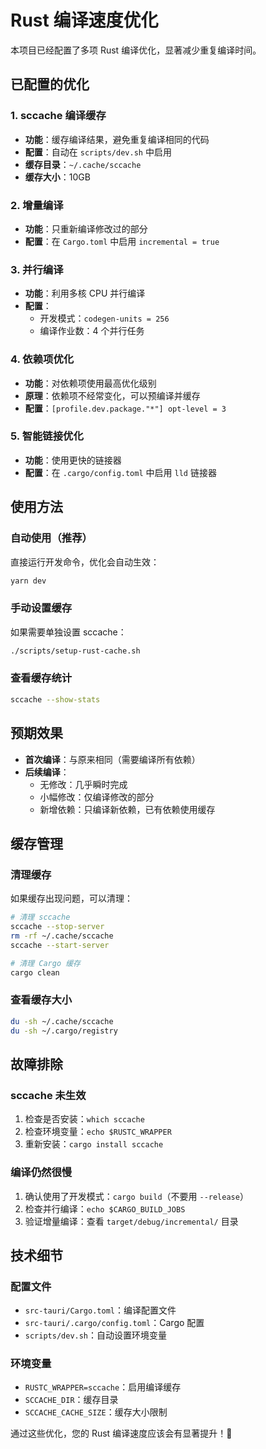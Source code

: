 # Rust 编译速度优化

本项目已经配置了多项 Rust 编译优化，显著减少重复编译时间。

## 已配置的优化

### 1. sccache 编译缓存
- **功能**：缓存编译结果，避免重复编译相同的代码
- **配置**：自动在 `scripts/dev.sh` 中启用
- **缓存目录**：`~/.cache/sccache`
- **缓存大小**：10GB

### 2. 增量编译
- **功能**：只重新编译修改过的部分
- **配置**：在 `Cargo.toml` 中启用 `incremental = true`

### 3. 并行编译
- **功能**：利用多核 CPU 并行编译
- **配置**：
  - 开发模式：`codegen-units = 256`
  - 编译作业数：4 个并行任务

### 4. 依赖项优化
- **功能**：对依赖项使用最高优化级别
- **原理**：依赖项不经常变化，可以预编译并缓存
- **配置**：`[profile.dev.package."*"] opt-level = 3`

### 5. 智能链接优化
- **功能**：使用更快的链接器
- **配置**：在 `.cargo/config.toml` 中启用 `lld` 链接器

## 使用方法

### 自动使用（推荐）
直接运行开发命令，优化会自动生效：
```bash
yarn dev
```

### 手动设置缓存
如果需要单独设置 sccache：
```bash
./scripts/setup-rust-cache.sh
```

### 查看缓存统计
```bash
sccache --show-stats
```

## 预期效果

- **首次编译**：与原来相同（需要编译所有依赖）
- **后续编译**：
  - 无修改：几乎瞬时完成
  - 小幅修改：仅编译修改的部分
  - 新增依赖：只编译新依赖，已有依赖使用缓存

## 缓存管理

### 清理缓存
如果缓存出现问题，可以清理：
```bash
# 清理 sccache
sccache --stop-server
rm -rf ~/.cache/sccache
sccache --start-server

# 清理 Cargo 缓存
cargo clean
```

### 查看缓存大小
```bash
du -sh ~/.cache/sccache
du -sh ~/.cargo/registry
```

## 故障排除

### sccache 未生效
1. 检查是否安装：`which sccache`
2. 检查环境变量：`echo $RUSTC_WRAPPER`
3. 重新安装：`cargo install sccache`

### 编译仍然很慢
1. 确认使用了开发模式：`cargo build`（不要用 `--release`）
2. 检查并行编译：`echo $CARGO_BUILD_JOBS`
3. 验证增量编译：查看 `target/debug/incremental/` 目录

## 技术细节

### 配置文件
- `src-tauri/Cargo.toml`：编译配置文件
- `src-tauri/.cargo/config.toml`：Cargo 配置
- `scripts/dev.sh`：自动设置环境变量

### 环境变量
- `RUSTC_WRAPPER=sccache`：启用编译缓存
- `SCCACHE_DIR`：缓存目录
- `SCCACHE_CACHE_SIZE`：缓存大小限制

通过这些优化，您的 Rust 编译速度应该会有显著提升！🚀
